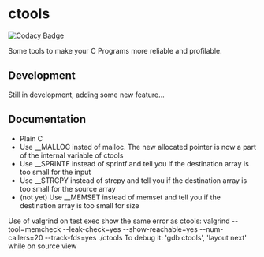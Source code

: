# ctools #

[![Codacy Badge](https://api.codacy.com/project/badge/Grade/d8195f8e812e448a9c26da25f0471bcf)](https://www.codacy.com/app/damien-messner/ctools?utm_source=github.com&amp;utm_medium=referral&amp;utm_content=leorse/ctools&amp;utm_campaign=badger)

Some tools to make your C Programs more reliable and profilable.

## Development ##
Still in development, adding some new feature...

## Documentation ##

- Plain C
- Use __MALLOC insted of malloc. The new allocated pointer is now a part of the internal variable of ctools
- Use __SPRINTF instead of sprintf and tell you if the destination array is too small for the input
- Use __STRCPY instead of strcpy and tell you if the destination array is too small for the source array
- (not yet) Use __MEMSET instead of memset and tell you if the destination array is too small for size

Use of valgrind on test exec show the same error as ctools: valgrind --tool=memcheck --leak-check=yes --show-reachable=yes --num-callers=20 --track-fds=yes ./ctools 
To debug it: 'gdb ctools', 'layout next' while on source view
